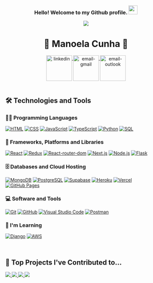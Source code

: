 <div>
 <h3 align="center">
    Hello! Welcome to my Github profile.
    <img src="https://media.giphy.com/media/hvRJCLFzcasrR4ia7z/giphy.gif" width="28">
 </h3>
    <p align="center">
      <a href="https://github.com/DenverCoder1/readme-typing-svg"><img src="https://readme-typing-svg.herokuapp.com/?lines=Full-Stack%20Development%20Student!;Always%20learning%20new%20things!&font=Fira%20Code&center=true&width=440&height=45&color=f75c7e&vCenter=true&size=22"></a>
    </p>
</div>

<div dsplay="inline-block" align="center">
 <h1>🦋 Manoela Cunha 🦋</h1>
 <a href="https://www.linkedin.com/in/manoela-cunha/" target="_blank">
    <img width="80px" src="https://img.icons8.com/bubbles/100/000000/linkedin.png" alt="linkedin" align="top" target="_blank">
 </a>
 <a href="mailto:manoela127@gmail.com">
    <img width="80px" src="https://img.icons8.com/bubbles/100/000000/gmail.png" alt="email-gmail" align="top"/>
 </a>
 <a href="mailto:manoela_fg@hotmail.com">
    <img width="80px" src="https://img.icons8.com/bubbles/100/000000/microsoft-outlook-2019.png" alt="email-outlook" align="top"/>
  </a>
</div>

</br>
  
## 🛠️ Technologies and Tools

### 👨‍💻 Programming Languages

<p>
    <a href="#"><img alt="HTML" src="https://img.shields.io/badge/HTML-E34F26.svg?logo=html5&logoColor=white"></a>
    <a href="#"><img alt="CSS" src="https://img.shields.io/badge/CSS-1572B6.svg?logo=css3&logoColor=white"></a>
    <a href="#"><img alt="JavaScript" src="https://img.shields.io/badge/JavaScript-F7DF1E.svg?logo=javascript&logoColor=black"></a>
    <a href="#"><img alt="TypeScript" src="https://img.shields.io/badge/TypeScript-007ACC.svg?logo=typescript&logoColor=white"></a>
    <a href="#"><img alt="Python" src="https://img.shields.io/badge/Python-14354C.svg?logo=python&logoColor=white"></a>
    <a href="#"><img alt="SQL" src="https://custom-icon-badges.herokuapp.com/badge/SQL-025E8C.svg?logo=database&logoColor=white"></a>
</p>

### 🧰 Frameworks, Platforms and Libraries

<p>
    <a href="#"><img alt="React" src="https://img.shields.io/badge/React-20232a.svg?logo=react&logoColor=%2361DAFB"></a>
    <a href="#"><img alt="Redux" src="https://img.shields.io/badge/Redux-593D88?logo=redux&logoColor=white"></a>
    <a href="#"><img alt="React-router-dom" src="https://img.shields.io/badge/React_Router-CA4245?logo=react-router&logoColor=white"></a>
    <a href="#"><img alt="Next.js" src="https://img.shields.io/badge/Next.js-black?logo=next.js&logoColor=white"></a>
    <a href="#"><img alt="Node.js" src="https://img.shields.io/badge/Node.js-43853D.svg?logo=node.js&logoColor=white"></a>
    <a href="#"><img alt="Flask" src="https://img.shields.io/badge/Flask-000000?logo=flask&logoColor=white"></a>
</p>

### 🗄️ Databases and Cloud Hosting

<p>
    <a href="#"><img alt="MongoDB" src ="https://img.shields.io/badge/MongoDB-4ea94b.svg?logo=mongodb&logoColor=white"></a>
    <a href="#"><img alt="PostgreSQL" src ="https://img.shields.io/badge/PostgreSQL-316192.svg?logo=postgresql&logoColor=white"></a>
    <a href="#"><img alt="Supabase" src ="https://img.shields.io/badge/Supabase-3ECF8E?logo=supabase&logoColor=white"></a>
    <a href="#"><img alt="Heroku" src="https://img.shields.io/badge/Heroku-430098.svg?logo=heroku&logoColor=white"></a>
    <a href="#"><img alt="Vercel" src="https://img.shields.io/badge/Vercel-000000.svg?logo=vercel&logoColor=white"></a>
    <a href="#"><img alt="GitHub Pages" src="https://img.shields.io/badge/GitHub%20Pages-327FC7.svg?logo=github&logoColor=white"></a>
</p>

### 💻 Software and Tools

<p>
    <a href="#"><img alt="Git" src="https://img.shields.io/badge/Git-F05033.svg?logo=git&logoColor=white"></a>
    <a href="#"><img alt="GitHub" src="https://img.shields.io/badge/GitHub-100000?logo=github&logoColor=white"></a>
    <a href="#"><img alt="Visual Studio Code" src="https://img.shields.io/badge/Visual%20Studio%20Code-0078d7.svg?logo=visual-studio-code&logoColor=white"></a>
    <a href="#"><img alt="Postman" src="https://img.shields.io/badge/Postman-FF6C37?logo=postman&logoColor=white"></a> 
</p>

### 🌱 I'm Learning
<p>
  <a href="#"><img alt="Django" src="https://img.shields.io/badge/Django-092E20?logo=django&logoColor=white"></a>
  <a href="#"><img alt="AWS" src="https://img.shields.io/badge/Amazon_AWS-232F3E?logo=amazon-aws&logoColor=white"></a>
</p>

</br>

## 📘 Top Projects I've Contributed to...

<!-- Repo info cards - https://github.com/anuraghazra/github-readme-stats -->
<p align="left">
<a href="https://github.com/ManoelaCunha/better-life-app">
  <img src="https://github-readme-stats.vercel.app/api/pin/?username=ManoelaCunha&repo=better-life-app&theme=react&bg_color=1F222E&title_color=F85D7F&icon_color=F8D866&hide_border=true&show_icons=false">
</a>
<a href="https://github.com/ManoelaCunha/cookin-receitas-afetivas">
  <img src="https://github-readme-stats.vercel.app/api/pin/?username=ManoelaCunha&repo=cookin-receitas-afetivas&theme=react&bg_color=1F222E&title_color=F85D7F&icon_color=F8D866&hide_border=true&show_icons=false">
</a>
<a href="https://github.com/ManoelaCunha/cookin-api">
  <img src="https://github-readme-stats.vercel.app/api/pin/?username=ManoelaCunha&repo=cookin-api&theme=react&bg_color=1F222E&title_color=F85D7F&icon_color=F8D866&hide_border=true&show_icons=false">
</a>
<a href="https://github.com/ManoelaCunha/quokka-services">
  <img src="https://github-readme-stats.vercel.app/api/pin/?username=ManoelaCunha&repo=quokka-services&theme=react&bg_color=1F222E&title_color=F85D7F&icon_color=F8D866&hide_border=true&show_icons=false">
</a>

<!--
## 📊 Github Stats

<details> 
  <summary>💻 GitHub Profile Stats</summary>
  <br/>
   <a href="https://github.com/ManoelaCunha">
     <img height="180em" src="https://github-readme-stats.vercel.app/api?username=ManoelaCunha&show_icons=true&theme=react&bg_color=1F222E&title_color=F85D7F&icon_color=F8D866&hide_border=true&show_icons=false&include_all_commits=true&count_private=true"/>
   </a>
</details>
-->
